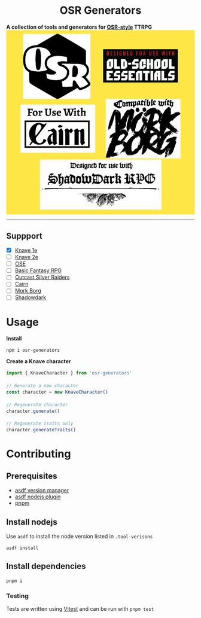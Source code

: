 <div>
  <h1 align="center">OSR Generators</h1>
  <strong>
    A collection of tools and generators for <a href="https://en.wikipedia.org/wiki/Old_School_Renaissance">OSR-style</a> TTRPG
  </strong>

  <div
    style="display: flex; flex-wrap: wrap;justify-content: space-evenly; align-items: center; background-color: #ffe647; padding: 10px 10px;"
  >
    <img
        style="width: 180px; background: transparent"
        alt="OSR logo"
        src="docs/images/osr-logo.png"
    />
    <a href="https://necroticgnome.com/">
      <img
        style="width: 200px"
        alt="Designed for use with Old-School Essentials"
        src="docs/images/use-with-OSE.png"
      />
    </a>
      <a href="https://cairnrpg.com/">
      <img
        style="width: 200px"
        alt="For use with Cairn"
        src="docs/images/use-with-Cairn.jpg"
      />
    </a>
      <a href="https://morkborg.com/">
      <img
        style="width: 200px; background: transparent"
        alt="Compatible with Mork Borg"
        src="docs/images/compatible-with-Mork-Borg-vert.svg"
      />
    </a>
    <a href="https://www.thearcanelibrary.com/pages/shadowdark">
      <img
        style="width: 325px; background: transparent"
        alt="Designed for use with Shadowdark RPG"
        src="docs/images/Third_Party_Shadowdark_Logo_Black.png"
      />
    </a>
  </div>
</div>

<hr />

## Suppport

- [x] [Knave 1e](https://questingbeast.itch.io/knave)
- [ ] [Knave 2e](https://questingbeast.itch.io/knave-second-edition)
- [ ] [OSE](https://oldschoolessentials.necroticgnome.com/srd/index.php/Main_Page)
- [ ] [Basic Fantasy RPG](https://www.basicfantasy.org/)
- [ ] [Outcast Silver Raiders](https://www.osr-rpg.com/)
- [ ] [Cairn](https://cairnrpg.com/)
- [ ] [Mork Borg](https://morkborg.com/)
- [ ] [Shadowdark](https://www.thearcanelibrary.com/pages/shadowdark)

# Usage

**Install**

```shell
npm i osr-generators
```

**Create a Knave character**

```typescript
import { KnaveCharacter } from 'osr-generators'

// Generate a new character
const character = new KnaveCharacter()

// Regenerate character
character.generate()

// Regenerate traits only
character.generateTraits()
```

# Contributing

## Prerequisites

- [asdf version manager](https://asdf-vm.com/)
- [asdf nodejs plugin](https://github.com/asdf-vm/asdf-nodejs)
- [pnpm](https://pnpm.io/)

## Install nodejs

Use `asdf` to install the node version listed in `.tool-verisons`

```shell
asdf install
```

## Install dependencies

```shell
pnpm i
```

### Testing

Tests are written using [Vitest](https://vitest.dev/) and can be run with `pnpm test`
